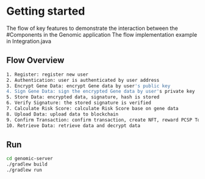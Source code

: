 # Getting started

The flow of key features to demonstrate the interaction between the #Components in the Genomic application
The flow implementation example in Integration.java

## Flow Overview
```bash
1. Register: register new user
2. Authentication: user is authenticated by user address
3. Encrypt Gene Data: encrypt Gene data by user's public key
4. Sign Gene Data: sign the encrypted Gene data by user's private key
5. Store Data: encrypted data, signature, hash is stored
6. Verify Signature: the stored signature is verified
7. Calculate Risk Score: calculate Risk Score base on gene data
8. Upload Data: upload data to blockchain
9. Confirm Transaction: confirm transaction, create NFT, reward PCSP Token
10. Retrieve Data: retrieve data and decrypt data
```

## Run
```bash
cd genomic-server
./gradlew build
./gradlew run
```
